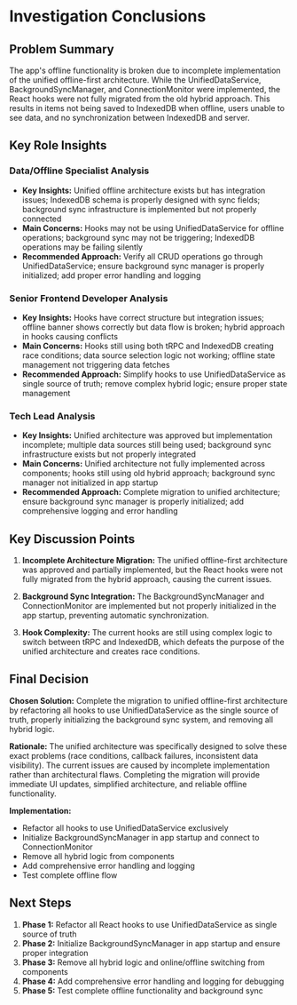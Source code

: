 # Investigation Conclusions

## Problem Summary

The app's offline functionality is broken due to incomplete implementation of the unified offline-first architecture. While the UnifiedDataService, BackgroundSyncManager, and ConnectionMonitor were implemented, the React hooks were not fully migrated from the old hybrid approach. This results in items not being saved to IndexedDB when offline, users unable to see data, and no synchronization between IndexedDB and server.

## Key Role Insights

### Data/Offline Specialist Analysis

- **Key Insights:** Unified offline architecture exists but has integration issues; IndexedDB schema is properly designed with sync fields; background sync infrastructure is implemented but not properly connected
- **Main Concerns:** Hooks may not be using UnifiedDataService for offline operations; background sync may not be triggering; IndexedDB operations may be failing silently
- **Recommended Approach:** Verify all CRUD operations go through UnifiedDataService; ensure background sync manager is properly initialized; add proper error handling and logging

### Senior Frontend Developer Analysis

- **Key Insights:** Hooks have correct structure but integration issues; offline banner shows correctly but data flow is broken; hybrid approach in hooks causing conflicts
- **Main Concerns:** Hooks still using both tRPC and IndexedDB creating race conditions; data source selection logic not working; offline state management not triggering data fetches
- **Recommended Approach:** Simplify hooks to use UnifiedDataService as single source of truth; remove complex hybrid logic; ensure proper state management

### Tech Lead Analysis

- **Key Insights:** Unified architecture was approved but implementation incomplete; multiple data sources still being used; background sync infrastructure exists but not properly integrated
- **Main Concerns:** Unified architecture not fully implemented across components; hooks still using old hybrid approach; background sync manager not initialized in app startup
- **Recommended Approach:** Complete migration to unified architecture; ensure background sync manager is properly initialized; add comprehensive logging and error handling

## Key Discussion Points

1. **Incomplete Architecture Migration:** The unified offline-first architecture was approved and partially implemented, but the React hooks were not fully migrated from the hybrid approach, causing the current issues.

2. **Background Sync Integration:** The BackgroundSyncManager and ConnectionMonitor are implemented but not properly initialized in the app startup, preventing automatic synchronization.

3. **Hook Complexity:** The current hooks are still using complex logic to switch between tRPC and IndexedDB, which defeats the purpose of the unified architecture and creates race conditions.

## Final Decision

**Chosen Solution:** Complete the migration to unified offline-first architecture by refactoring all hooks to use UnifiedDataService as the single source of truth, properly initializing the background sync system, and removing all hybrid logic.

**Rationale:** The unified architecture was specifically designed to solve these exact problems (race conditions, callback failures, inconsistent data visibility). The current issues are caused by incomplete implementation rather than architectural flaws. Completing the migration will provide immediate UI updates, simplified architecture, and reliable offline functionality.

**Implementation:**

- Refactor all hooks to use UnifiedDataService exclusively
- Initialize BackgroundSyncManager in app startup and connect to ConnectionMonitor
- Remove all hybrid logic from components
- Add comprehensive error handling and logging
- Test complete offline flow

## Next Steps

1. **Phase 1:** Refactor all React hooks to use UnifiedDataService as single source of truth
2. **Phase 2:** Initialize BackgroundSyncManager in app startup and ensure proper integration
3. **Phase 3:** Remove all hybrid logic and online/offline switching from components
4. **Phase 4:** Add comprehensive error handling and logging for debugging
5. **Phase 5:** Test complete offline functionality and background sync

